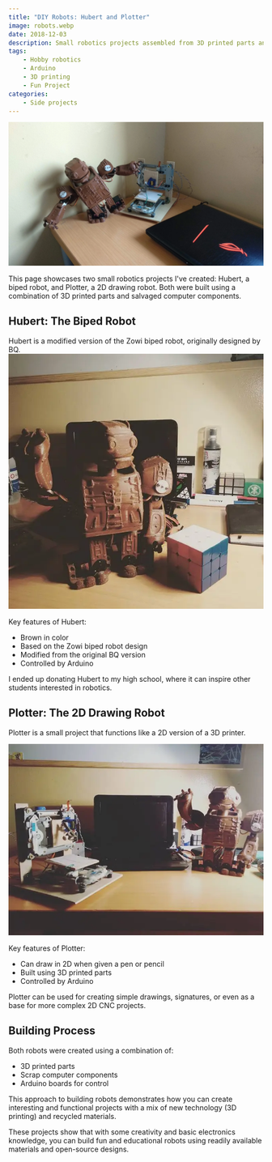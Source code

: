 ```yaml
---
title: "DIY Robots: Hubert and Plotter"
image: robots.webp
date: 2018-12-03
description: Small robotics projects assembled from 3D printed parts and scrap computer components.
tags:
    - Hobby robotics
    - Arduino
    - 3D printing
    - Fun Project
categories:
    - Side projects
---
```


![Hubert and Plotter robots](robots.webp)


This page showcases two small robotics projects I've created: Hubert, a biped robot, and Plotter, a 2D drawing robot. Both were built using a combination of 3D printed parts and salvaged computer components.


## Hubert: The Biped Robot

Hubert is a modified version of the Zowi biped robot, originally designed by BQ.
![Plotter the drawing robot](robots3.webp "Plotter")

Key features of Hubert:
- Brown in color
- Based on the Zowi biped robot design
- Modified from the original BQ version
- Controlled by Arduino


I ended up donating Hubert to my high school, where it can inspire other students interested in robotics.


## Plotter: The 2D Drawing Robot

Plotter is a small project that functions like a 2D version of a 3D printer.

![Hubert the biped robot](robots2.webp "Hubert")


Key features of Plotter:
- Can draw in 2D when given a pen or pencil
- Built using 3D printed parts
- Controlled by Arduino


Plotter can be used for creating simple drawings, signatures, or even as a base for more complex 2D CNC projects.


## Building Process

Both robots were created using a combination of:
- 3D printed parts
- Scrap computer components
- Arduino boards for control

This approach to building robots demonstrates how you can create interesting and functional projects with a mix of new technology (3D printing) and recycled materials.


These projects show that with some creativity and basic electronics knowledge, you can build fun and educational robots using readily available materials and open-source designs.
